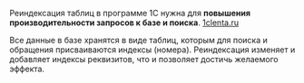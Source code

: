 Реиндексация таблиц в программе 1С нужна для **повышения производительности запросов к базе и поиска**. [1clenta.ru](https://1clenta.ru/pattern/53)

Все данные в базе хранятся в виде таблиц, которым для поиска и обращения присваиваются индексы (номера). Реиндексация изменяет и добавляет индексы реквизитов, что и позволяет достичь желаемого эффекта.